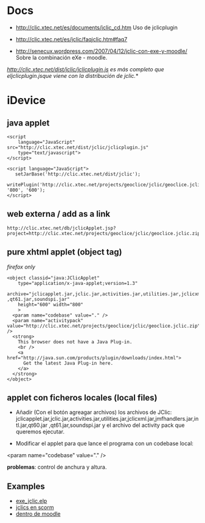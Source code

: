 # Docs #
  * http://clic.xtec.net/es/documents/jclic_cd.htm Uso de jclicplugin
  * http://clic.xtec.net/es/jclic/faqjclic.htm#faq7

  * http://senecux.wordpress.com/2007/04/12/jclic-con-exe-y-moodle/  Sobre la combinación eXe - moodle.

**http://clic.xtec.net/dist/jclic/jclicplugin.js* es más completo que el**jclicplugin.js**que viene con la distribución de jclic.**

# iDevice #
## java applet ##
```
<script 
    language="JavaScript" src="http://clic.xtec.net/dist/jclic/jclicplugin.js" 
    type="text/javascript">
</script>

<script language="JavaScript">
   setJarBase('http://clic.xtec.net/dist/jclic');
   writePlugin('http://clic.xtec.net/projects/geoclice/jclic/geoclice.jclic.zip', '800', '600');
</script>
```

## web externa / add as a link ##
```
http://clic.xtec.net/db/jclicApplet.jsp?project=http://clic.xtec.net/projects/geoclice/jclic/geoclice.jclic.zip&lang=es
```

## pure xhtml applet (object tag) ##

_firefox only_

```
<object classid="java:JClicApplet" 
	type="application/x-java-applet;version=1.3"
	archive="jclicapplet.jar,jclic.jar,activities.jar,utilities.jar,jclicxml.jar,jmfhandlers.jar,intl.jar,qt60.jar ,qt61.jar,soundspi.jar"
	height="600" width="800" 
	>
  <param name="codebase" value="." />
  <param name="activitypack" value="http://clic.xtec.net/projects/geoclice/jclic/geoclice.jclic.zip" />
  <strong>
    This browser does not have a Java Plug-in.
    <br />
    <a href="http://java.sun.com/products/plugin/downloads/index.html">
      Get the latest Java Plug-in here.
    </a>
  </strong>
</object>
```


## applet con ficheros locales (local files) ##
  * Añadir (Con el botón agreagar archivos) los archivos de JClic: jclicapplet.jar,jclic.jar,activities.jar,utilities.jar,jclicxml.jar,jmfhandlers.jar,intl.jar,qt60.jar ,qt61.jar,soundspi.jar y el archivo del activity pack que queremos ejecutar.

  * Modificar el applet para que lance el programa con un codebase local: 

&lt;param name="codebase" value="." /&gt;



**problemas**: control de anchura y altura.

## Examples ##
  * [exe\_jclic.elp](http://platea.pntic.mec.es/~jmorilla/moodle/exe_jclic.elp)
  * [jclics en scorm](http://platea.pntic.mec.es/~jmorilla/moodle/jclic_scorm.zip)
  * [dentro de moodle](http://moodle.ies-losenlaces.com/mod/scorm/view.php?id=777)